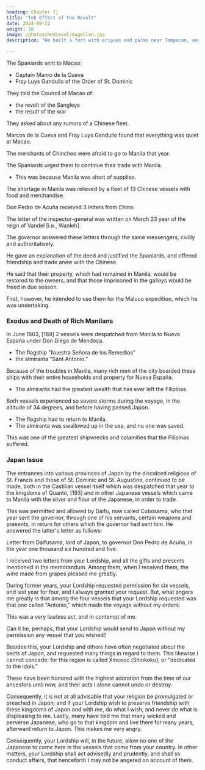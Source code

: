 ```yaml
---
heading: Chapter 7j
title: "Teh Effect of the Revolt"
date: 2024-09-22
weight: 58
image: /photos/medieval/magellan.jpg
description: "He built a fort with arigues and palms near Tampacan, and founded a Spanish settlement which he named Murcia"

---
```




<!-- After having sent Fray Diego de Guevara, prior of the monastery of St. Augustine in Manila, to the court of España by way of India, with news of this event

—but who was unable to reach Madrid for three years, because of his various fortunes in India, Persia, and Italia, through which countries he went—they immediately sent -->


The Spaniards sent to Macao:
- Captain Marco de la Cueva
- Fray Luys Gandullo of the Order of St. Dominic

<!-- , to the city of Macao in China, where the Portuguese were living, with letters for the chief captain and the council of that city. -->

They told the Council of Macao of:
- the revolt of the Sangleys
- the result of the war

They asked about any rumors of a Chinese fleet. 

<!-- At the same time, letters were taken from the governor to the Tutons, Aytaos, and visitors of the provinces of Canton and Chincheo, recounting the outbreak of the Chinese, which obliged the Spaniards to kill them.  -->

<!-- Upon their arrival at Macao,  -->

Marcos de la Cueva and Fray Luys Gandullo found that everything was quiet at Macao.

<!-- The Chinese had already heard of the insurrection and much of the result from some Sangleys who had fled from Manila in champans.

It was immediately learned in Chincheo that these Spaniards were in Macao, whereupon Captains Guansan Sinu and Guachan, wealthy men and usually engaged in trade with Manila, went to look for them.

Having learned the truth of the event, they took the letters for the mandarins and promised to deliver them. They urged other  -->

The merchants of Chincheo were afraid to go to Manila that year. 

The Spaniards urged them to continue their trade with Manila. 
- This was because Manila was short of supplies. 

 <!-- through them much of the necessity that the city [of Manila] was suffering was supplied.  -->

<!-- With this result and with some powder, saltpeter, and lead which Marcos de la Cueva had provided for the magazines, the latter left Macao, and sailed to Manila, which he reached in May, to the universal joy of the city over the news that he brought—which began to be verified immediately by the coming of  -->

The shortage in Manila was relieved by a fleet of 13 Chinese vessels with food and merchandise.

Don Pedro de Acuña received 3 letters from China:

The letter of the inspector-general was written on March 23 year of the reign of Vandel [i.e., Wanleh].

<!-- The eunuch's [192] letter was written on the sixteenth of the said month and year; and that of the viceroy, on the twenty-second of the month. -->

The governor answered these letters through the same messengers, civilly and authoritatively. 

He gave an explanation of the deed and justified the Spaniards, and offered friendship and trade anew with the Chinese. 

He said that their property, which had remained in Manila, would be restored to the owners, and that those imprisoned in the galleys would be freed in due season. 

First, however, he intended to use them for the Maluco expedition, which he was undertaking.


### Exodus and Death of Rich Manilans 

In June 1603, [189] 2 vessels were despatched from Manila to Nueva España under Don Diego de Mendoça.
- The flagship "Nuestra Señora de los Remedios"
- the almiranta "Sant Antonio."

 <!-- who had been sent that year by the viceroy, Marques de Montesclaros, with the usual reënforcements for the islands.  -->


Because of the troubles in Manila, many rich men of the city boarded these ships with their entire households and property for Nueva España.
- The almiranta had the greatest wealth that has ever left the Filipinas.

Both vessels experienced so severe storms during the voyage, in the altitude of 34 degrees, and before having passed Japon.
- The flagship had to return to Manila.
- The almiranta was swallowed up in the sea, and no one was saved. 

This was one of the greatest shipwrecks and calamities that the Filipinas suffered.





<!-- At this same time, , by the ships that continued to come from China that year, with the merchandise and with their principal captains. 

They were all of the same tenor—when translated into Castilian—from the Tuton and Haytao, and from the inspector-general of the province of Chincheo, and were on the matter of the insurrection of the Sangleys and their punishment. 

They were as follows: -->

<!-- [This letter occupies folios 113b-115a of the original edition of Morga. We have already presented that document in our V0L. XIII, p. 287, which is translated from a copy of the original manuscript. The answer of Acuña to this letter will be found in V0L. XIV, in the second document of that volume.] -->


### Japan Issue

The entrances into various provinces of Japon by the discalced religious of St. Francis and those of St. Dominic and St. Augustine, continued to be made, both in the Castilian vessel itself which was despatched that year to the kingdoms of Quanto, [193] and in other Japanese vessels which came to Manila with the silver and flour of the Japanese, in order to trade. 

This was permitted and allowed by Daifu, now called Cubosama, who that year sent the governor, through one of his servants, certain weapons and presents, in return for others which the governor had sent him. He answered the latter's letter as follows:



Letter from Daifusama, lord of Japon, to governor Don Pedro de Acuña, in the year one thousand six hundred and five.

I received two letters from your Lordship, and all the gifts and presents mentioned in the memorandum. Among them, when I received them, the wine made from grapes pleased me greatly.

During former years, your Lordship requested permission for six vessels, and last year for four, and I always granted your request. But, what angers me greatly is that among the four vessels that your Lordship requested was that one called "Antonio," which made the voyage without my orders. 

This was a very lawless act, and in contempt of me.

Can it be, perhaps, that your Lordship would send to Japon without my permission any vessel that you wished? 

Besides this, your Lordship and others have often negotiated about the sects of Japon, and requested many things in regard to them. This likewise I cannot concede; for this region is called Xincoco [Shinkoku], or "dedicated to the idols."

These have been honored with the highest adoration from the time of our ancestors until now, and their acts I alone cannot undo or destroy.

Consequently, it is not at all advisable that your religion be promulgated or preached in Japon; and if your Lordship wish to preserve friendship with these kingdoms of Japon and with me, do what I wish, and never do what is displeasing to me. Lastly, many have told me that many wicked and perverse Japanese, who go to that kingdom and live there for many years, afterward return to Japon. This makes me very angry. 

Consequently, your Lordship will, in the future, allow no one of the Japanese to come here in the vessels that come from your country. In other matters, your Lordship shall act advisedly and prudently, and shall so conduct affairs, that henceforth I may not be angered on account of them.

